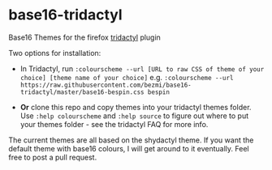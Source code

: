 # base16-tridactyl
Base16 Themes for the firefox [tridactyl](https://github.com/tridactyl/tridactyl) plugin

Two options for installation:

- In Tridactyl, run `:colourscheme --url [URL to raw CSS of theme of your choice] [theme name of your choice]` e.g. `:colourscheme --url https://raw.githubusercontent.com/bezmi/base16-tridactyl/master/base16-bespin.css bespin`

- __Or__ clone this repo and copy themes into your tridactyl themes folder. Use `:help colourscheme` and `:help source` to figure out where to put your themes folder - see the tridactyl FAQ for more info.

The current themes are all based on the shydactyl theme. If you want the default theme with base16 colours, I will get around to it eventually. Feel free to post a pull request.
